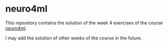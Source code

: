 # neuro4ml
This repository contains the solution of the week 4 exercises of the course [neuro4ml](https://neuro4ml.github.io/). 

I may add the solution of other weeks of the course in the future.
